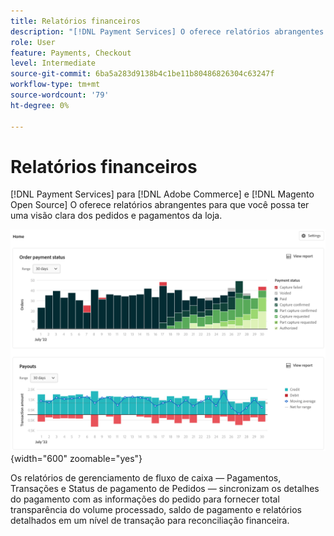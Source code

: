 ```yaml
---
title: Relatórios financeiros
description: "[!DNL Payment Services] O oferece relatórios abrangentes para que você possa ter uma visão clara dos pedidos e pagamentos da loja."
role: User
feature: Payments, Checkout
level: Intermediate
source-git-commit: 6ba5a283d9138b4c1be11b80486826304c63247f
workflow-type: tm+mt
source-wordcount: '79'
ht-degree: 0%

---
```


# Relatórios financeiros

[!DNL Payment Services] para [!DNL Adobe Commerce] e [!DNL Magento Open Source] O oferece relatórios abrangentes para que você possa ter uma visão clara dos pedidos e pagamentos da loja.

![Exibição de relatórios financeiros](assets/reports-view.png){width="600" zoomable="yes"}

Os relatórios de gerenciamento de fluxo de caixa — Pagamentos, Transações e Status de pagamento de Pedidos — sincronizam os detalhes do pagamento com as informações do pedido para fornecer total transparência do volume processado, saldo de pagamento e relatórios detalhados em um nível de transação para reconciliação financeira.
